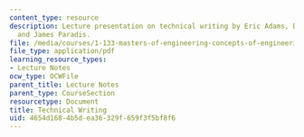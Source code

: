 ```yaml
---
content_type: resource
description: Lecture presentation on technical writing by Eric Adams, Debbie Levey,
  and James Paradis.
file: /media/courses/1-133-masters-of-engineering-concepts-of-engineering-practice-fall-2007/4654d1684b5dea36329f659f3f5bf8f6_lec_02.pdf
file_type: application/pdf
learning_resource_types:
- Lecture Notes
ocw_type: OCWFile
parent_title: Lecture Notes
parent_type: CourseSection
resourcetype: Document
title: Technical Writing
uid: 4654d168-4b5d-ea36-329f-659f3f5bf8f6
---
```

